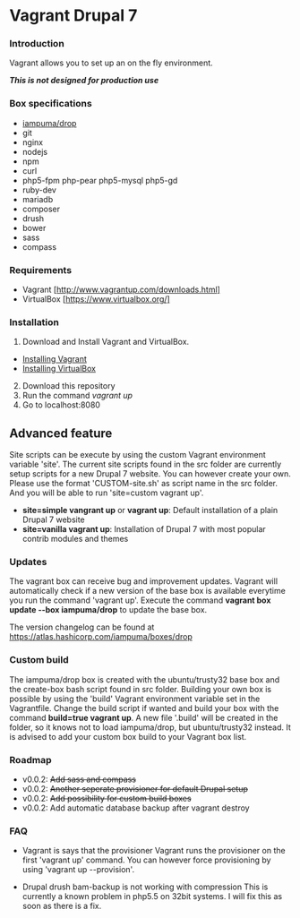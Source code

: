 # Vagrant Drupal 7

### Introduction
Vagrant allows you to set up an on the fly environment.

***This is not designed for production use***

### Box specifications

* [iampuma/drop](https://atlas.hashicorp.com/iampuma/boxes/drop)
* git
* nginx
* nodejs
* npm
* curl
* php5-fpm php-pear php5-mysql php5-gd
* ruby-dev
* mariadb
* composer
* drush
* bower
* sass
* compass

### Requirements
* Vagrant [http://www.vagrantup.com/downloads.html]
* VirtualBox [https://www.virtualbox.org/]

### Installation
1. Download and Install Vagrant and VirtualBox.
  * [Installing Vagrant](https://docs.vagrantup.com/v2/installation/)
  * [Installing VirtualBox](https://www.virtualbox.org/manual/ch02.html)
2. Download this repository
3. Run the command *vagrant up*
4. Go to localhost:8080

## Advanced feature
Site scripts can be execute by using the custom Vagrant environment variable 'site'. The current site scripts found in the src folder are currently setup scripts for a new Drupal 7 website. You can however create your own. Please use the format 'CUSTOM-site.sh' as script name in the src folder. And you will be able to run 'site=custom vagrant up'.

* **site=simple vangrant up** or **vagrant up**: Default installation of a plain Drupal 7 website
* **site=vanilla vagrant up**: Installation of Drupal 7 with most popular contrib modules and themes

### Updates
The vagrant box can receive bug and improvement updates. Vagrant will automatically check if a new version of the base box is available everytime you run the command 'vagrant up'. Execute the command **vagrant box update --box iampuma/drop** to update the base box.

The version changelog can be found at https://atlas.hashicorp.com/iampuma/boxes/drop

### Custom build
The iampuma/drop box is created with the ubuntu/trusty32 base box and the create-box bash script found in src folder. Building your own box is possible by using the 'build' Vagrant environment variable set in the Vagrantfile. Change the build script if wanted and build your box with the command **build=true vagrant up**. A new file '.build' will be created in the folder, so it knows not to load iampuma/drop, but ubuntu/trusty32 instead. It is advised to add your custom box build to your Vagrant box list.

### Roadmap
* v0.0.2: ~~Add sass and compass~~
* v0.0.2: ~~Another seperate provisioner for default Drupal setup~~
* v0.0.2: ~~Add possibility for custom build boxes~~
* v0.0.2: Add automatic database backup after vagrant destroy

### FAQ
* Vagrant is says that the provisioner
Vagrant runs the provisioner on the first 'vagrant up' command. You can however force provisioning by using 'vagrant up --provision'.

* Drupal drush bam-backup is not working with compression
This is currently a known problem in php5.5 on 32bit systems. I will fix this as soon as there is a fix.
